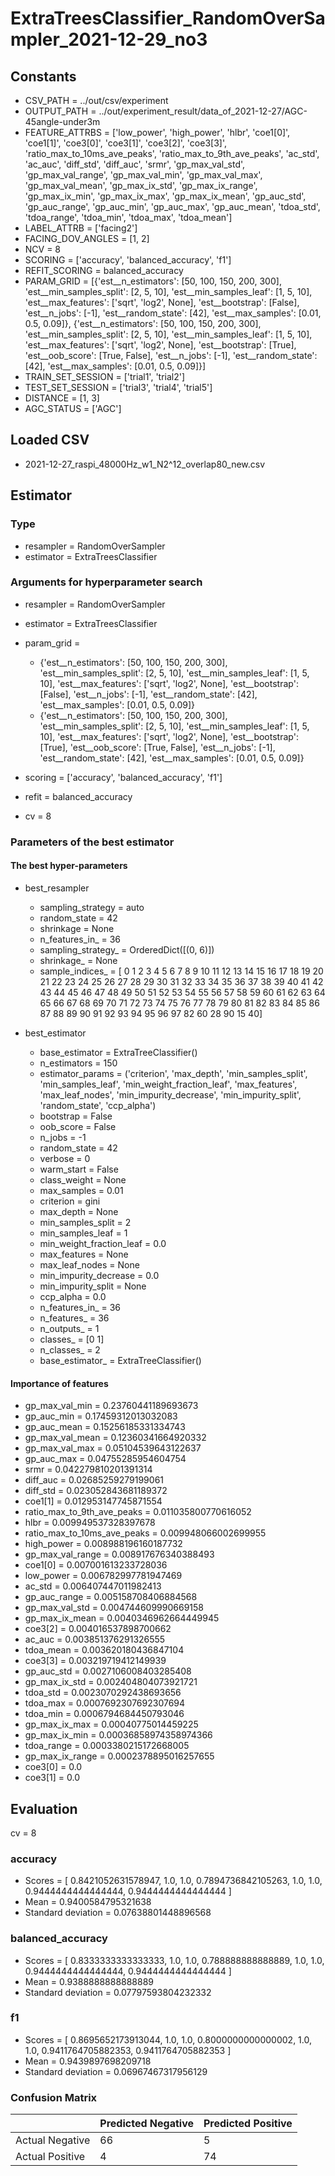 # ExtraTreesClassifier_RandomOverSampler_2021-12-29_no3
## Constants
- CSV_PATH = ../out/csv/experiment
- OUTPUT_PATH = ../out/experiment_result/data_of_2021-12-27/AGC-45angle-under3m
- FEATURE_ATTRBS = ['low_power', 'high_power', 'hlbr', 'coe1[0]', 'coe1[1]', 'coe3[0]', 'coe3[1]', 'coe3[2]', 'coe3[3]', 'ratio_max_to_10ms_ave_peaks', 'ratio_max_to_9th_ave_peaks', 'ac_std', 'ac_auc', 'diff_std', 'diff_auc', 'srmr', 'gp_max_val_std', 'gp_max_val_range', 'gp_max_val_min', 'gp_max_val_max', 'gp_max_val_mean', 'gp_max_ix_std', 'gp_max_ix_range', 'gp_max_ix_min', 'gp_max_ix_max', 'gp_max_ix_mean', 'gp_auc_std', 'gp_auc_range', 'gp_auc_min', 'gp_auc_max', 'gp_auc_mean', 'tdoa_std', 'tdoa_range', 'tdoa_min', 'tdoa_max', 'tdoa_mean']
- LABEL_ATTRB = ['facing2']
- FACING_DOV_ANGLES = [1, 2]
- NCV = 8
- SCORING = ['accuracy', 'balanced_accuracy', 'f1']
- REFIT_SCORING = balanced_accuracy
- PARAM_GRID = [{'est__n_estimators': [50, 100, 150, 200, 300], 'est__min_samples_split': [2, 5, 10], 'est__min_samples_leaf': [1, 5, 10], 'est__max_features': ['sqrt', 'log2', None], 'est__bootstrap': [False], 'est__n_jobs': [-1], 'est__random_state': [42], 'est__max_samples': [0.01, 0.5, 0.09]}, {'est__n_estimators': [50, 100, 150, 200, 300], 'est__min_samples_split': [2, 5, 10], 'est__min_samples_leaf': [1, 5, 10], 'est__max_features': ['sqrt', 'log2', None], 'est__bootstrap': [True], 'est__oob_score': [True, False], 'est__n_jobs': [-1], 'est__random_state': [42], 'est__max_samples': [0.01, 0.5, 0.09]}]
- TRAIN_SET_SESSION = ['trial1', 'trial2']
- TEST_SET_SESSION = ['trial3', 'trial4', 'trial5']
- DISTANCE = [1, 3]
- AGC_STATUS = ['AGC']

## Loaded CSV
- 2021-12-27_raspi_48000Hz_w1_N2^12_overlap80_new.csv

## Estimator
### Type
- resampler = RandomOverSampler
- estimator = ExtraTreesClassifier

### Arguments for hyperparameter search
- resampler = RandomOverSampler
- estimator = ExtraTreesClassifier
- param_grid = 
	- {'est__n_estimators': [50, 100, 150, 200, 300], 'est__min_samples_split': [2, 5, 10], 'est__min_samples_leaf': [1, 5, 10], 'est__max_features': ['sqrt', 'log2', None], 'est__bootstrap': [False], 'est__n_jobs': [-1], 'est__random_state': [42], 'est__max_samples': [0.01, 0.5, 0.09]}
	- {'est__n_estimators': [50, 100, 150, 200, 300], 'est__min_samples_split': [2, 5, 10], 'est__min_samples_leaf': [1, 5, 10], 'est__max_features': ['sqrt', 'log2', None], 'est__bootstrap': [True], 'est__oob_score': [True, False], 'est__n_jobs': [-1], 'est__random_state': [42], 'est__max_samples': [0.01, 0.5, 0.09]}

- scoring = ['accuracy', 'balanced_accuracy', 'f1']
- refit = balanced_accuracy
- cv = 8

### Parameters of the best estimator
#### The best hyper-parameters
- best_resampler
	- sampling_strategy = auto
	- random_state = 42
	- shrinkage = None
	- n_features_in_ = 36
	- sampling_strategy_ = OrderedDict([(0, 6)])
	- shrinkage_ = None
	- sample_indices_ = [ 0  1  2  3  4  5  6  7  8  9 10 11 12 13 14 15 16 17 18 19 20 21 22 23
 24 25 26 27 28 29 30 31 32 33 34 35 36 37 38 39 40 41 42 43 44 45 46 47
 48 49 50 51 52 53 54 55 56 57 58 59 60 61 62 63 64 65 66 67 68 69 70 71
 72 73 74 75 76 77 78 79 80 81 82 83 84 85 86 87 88 89 90 91 92 93 94 95
 96 97 82 60 28 90 15 40]

- best_estimator
	- base_estimator = ExtraTreeClassifier()
	- n_estimators = 150
	- estimator_params = ('criterion', 'max_depth', 'min_samples_split', 'min_samples_leaf', 'min_weight_fraction_leaf', 'max_features', 'max_leaf_nodes', 'min_impurity_decrease', 'min_impurity_split', 'random_state', 'ccp_alpha')
	- bootstrap = False
	- oob_score = False
	- n_jobs = -1
	- random_state = 42
	- verbose = 0
	- warm_start = False
	- class_weight = None
	- max_samples = 0.01
	- criterion = gini
	- max_depth = None
	- min_samples_split = 2
	- min_samples_leaf = 1
	- min_weight_fraction_leaf = 0.0
	- max_features = None
	- max_leaf_nodes = None
	- min_impurity_decrease = 0.0
	- min_impurity_split = None
	- ccp_alpha = 0.0
	- n_features_in_ = 36
	- n_features_ = 36
	- n_outputs_ = 1
	- classes_ = [0 1]
	- n_classes_ = 2
	- base_estimator_ = ExtraTreeClassifier()

#### Importance of features
- gp_max_val_min = 0.23760441189693673
- gp_auc_min = 0.17459312013032083
- gp_auc_mean = 0.15256185331334743
- gp_max_val_mean = 0.12360341664920332
- gp_max_val_max = 0.05104539643122637
- gp_auc_max = 0.04755285954604754
- srmr = 0.042279810201391314
- diff_auc = 0.02685259279199061
- diff_std = 0.023052843681189372
- coe1[1] = 0.012953147745871554
- ratio_max_to_9th_ave_peaks = 0.011035800770616052
- hlbr = 0.009949537328397678
- ratio_max_to_10ms_ave_peaks = 0.009948066002699955
- high_power = 0.008988196160187732
- gp_max_val_range = 0.008917676340388493
- coe1[0] = 0.007001613233728036
- low_power = 0.006782997781947469
- ac_std = 0.006407447011982413
- gp_auc_range = 0.005158708406884568
- gp_max_val_std = 0.004744609990669158
- gp_max_ix_mean = 0.0040346962664449945
- coe3[2] = 0.004016537898700662
- ac_auc = 0.003851376291326555
- tdoa_mean = 0.003620180436847104
- coe3[3] = 0.003219719412149939
- gp_auc_std = 0.0027106008403285408
- gp_max_ix_std = 0.002404804073921721
- tdoa_std = 0.0023070292438693656
- tdoa_max = 0.0007692307692307694
- tdoa_min = 0.0006794684450793046
- gp_max_ix_max = 0.00040775014459225
- gp_max_ix_min = 0.00036858974358974366
- tdoa_range = 0.0003380215172668005
- gp_max_ix_range = 0.0002378895016257655
- coe3[0] = 0.0
- coe3[1] = 0.0

## Evaluation
cv = 8
### accuracy
- Scores = [ 0.8421052631578947, 1.0, 1.0, 0.7894736842105263, 1.0, 1.0, 0.9444444444444444, 0.9444444444444444 ]
- Mean = 0.9400584795321638
- Standard deviation = 0.07638801448896568

### balanced_accuracy
- Scores = [ 0.8333333333333333, 1.0, 1.0, 0.788888888888889, 1.0, 1.0, 0.9444444444444444, 0.9444444444444444 ]
- Mean = 0.9388888888888889
- Standard deviation = 0.07797593804232332

### f1
- Scores = [ 0.8695652173913044, 1.0, 1.0, 0.8000000000000002, 1.0, 1.0, 0.9411764705882353, 0.9411764705882353 ]
- Mean = 0.9439897698209718
- Standard deviation = 0.06967467317956129

### Confusion Matrix
|  | Predicted Negative | Predicted Positive |
| --- | --- | --- |
| Actual Negative | 66 | 5 |
| Actual Positive | 4 | 74 |

      
